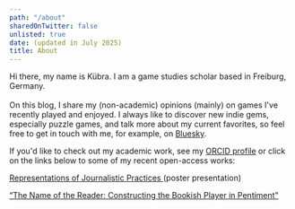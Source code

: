 ```yaml
---
path: "/about"
sharedOnTwitter: false
unlisted: true
date: (updated in July 2025)
title: About
---
```

Hi there, my name is Kübra. I am a game studies scholar based in Freiburg, Germany. \
 \
On this blog, I share my (non-academic) opinions (mainly) on games I've recently played and enjoyed. I always like to discover new indie gems, especially puzzle games, and talk more about my current favorites, 
so feel free to get in touch with me, for example, on [Bluesky](https://bsky.app/profile/mostlyindie.com).

If you'd like to check out my academic work, see my [ORCID profile](https://orcid.org/0009-0001-7172-3439) or click on the links below to some of my recent open-access works:

[Representations of Journalistic Practices ](https://mostlyindie.com/PressPlay) (poster presentation)

[“The Name of the Reader: Constructing the Bookish Player in Pentiment"](https://www.taylorfrancis.com/chapters/oa-edit/10.4324/9781003538592-10/name-reader-k%C3%BCbra-aksay-simone-blessing-astrid-ensslin-sebastian-richter-fiona-sch%C3%B6nberg?context=ubx&refId=be6f4921-71c1-4de7-ac45-fae2507fc564)
